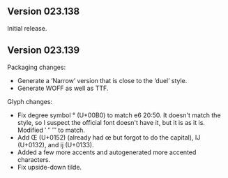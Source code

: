 ## Version 023.138

Initial release.

## Version 023.139

Packaging changes:

- Generate a ‘Narrow’ version that is close to the ‘duel’ style.
- Generate WOFF as well as TTF.

Glyph changes:

- Fix degree symbol ° (U+00B0) to match e6 20:50. It doesn't match the style,
  so I suspect the official font doesn't have it, but it is as it is.
  Modified ′ ″ ‴ to match.
- Add Œ (U+0152) (already had œ but forgot to do the capital), Ĳ (U+0132),
  and ĳ (U+0133).
- Added a few more accents and autogenerated more accented characters.
- Fix upside-down tilde.

